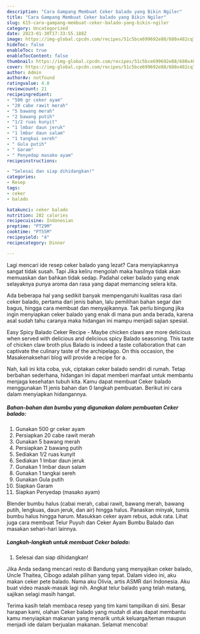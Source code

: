 ```yaml
---
description: "Cara Gampang Membuat Ceker balado yang Bikin Ngiler"
title: "Cara Gampang Membuat Ceker balado yang Bikin Ngiler"
slug: 615-cara-gampang-membuat-ceker-balado-yang-bikin-ngiler
category: Uncategorized
date: 2023-01-30T17:33:55.188Z
image: https://img-global.cpcdn.com/recipes/51c5bce699692e88/680x482cq70/ceker-balado-foto-resep-utama.jpg
hideToc: false
enableToc: true
enableTocContent: false
thumbnail: https://img-global.cpcdn.com/recipes/51c5bce699692e88/680x482cq70/ceker-balado-foto-resep-utama.jpg
cover: https://img-global.cpcdn.com/recipes/51c5bce699692e88/680x482cq70/ceker-balado-foto-resep-utama.jpg
author: Admin
authorAv: notfound
ratingvalue: 4.8
reviewcount: 21
recipeingredient:
- "500 gr ceker ayam"
- "20 cabe rawit merah"
- "5 bawang merah"
- "2 bawang putih"
- "1/2 ruas kunyit"
- "1 lmbar daun jeruk"
- "1 lmbar daun salam"
- "1 tangkai sereh"
- " Gula putih"
- " Garam"
- " Penyedap masako ayam"
recipeinstructions:

- "Selesai dan siap dihidangkan!"
categories:
- Resep
tags:
- ceker
- balado

katakunci: ceker balado 
nutrition: 282 calories
recipecuisine: Indonesian
preptime: "PT29M"
cooktime: "PT55M"
recipeyield: "4"
recipecategory: Dinner

---
```



Lagi mencari ide resep ceker balado yang lezat? Cara menyiapkannya sangat tidak susah. Tapi Jika keliru mengolah maka hasilnya tidak akan memuaskan dan bahkan tidak sedap. Padahal ceker balado yang enak selayaknya punya aroma dan rasa yang dapat memancing selera kita.


Ada beberapa hal yang sedikit banyak mempengaruhi kualitas rasa dari ceker balado, pertama dari jenis bahan, lalu pemilihan bahan segar dan bagus, hingga cara membuat dan menyajikannya. Tak perlu bingung jika ingin menyiapkan ceker balado yang enak di mana pun anda berada, karena asal sudah tahu caranya maka hidangan ini mampu menjadi sajian spesial.

Easy Spicy Balado Ceker Recipe - Maybe chicken claws are more delicious when served with delicious and delicious spicy Balado seasoning. This taste of chicken claw broth plus Balado is indeed a taste collaboration that can captivate the culinary taste of the archipelago. On this occasion, the Masakenaksehari blog will provide a recipe for a.


Nah, kali ini kita coba, yuk, ciptakan ceker balado sendiri di rumah. Tetap berbahan sederhana, hidangan ini dapat memberi manfaat untuk membantu menjaga kesehatan tubuh kita. Kamu dapat membuat Ceker balado menggunakan 11 jenis bahan dan 0 langkah pembuatan. Berikut ini cara dalam menyiapkan hidangannya.

<!--inarticleads1-->

##### Bahan-bahan dan bumbu yang digunakan dalam pembuatan Ceker balado:

1. Gunakan 500 gr ceker ayam
1. Persiapkan 20 cabe rawit merah
1. Gunakan 5 bawang merah
1. Persiapkan 2 bawang putih
1. Sediakan 1/2 ruas kunyit
1. Sediakan 1 lmbar daun jeruk
1. Gunakan 1 lmbar daun salam
1. Gunakan 1 tangkai sereh
1. Gunakan  Gula putih
1. Siapkan  Garam
1. Siapkan  Penyedap (masako ayam)


Blender bumbu halus (cabai merah, cabai rawit, bawang merah, bawang putih, lengkuas, daun jeruk, dan air) hingga halus. Panaskan minyak, tumis bumbu halus hingga harum. Masukkan ceker ayam rebus, aduk rata. Lihat juga cara membuat Telur Puyuh dan Ceker Ayam Bumbu Balado dan masakan sehari-hari lainnya. 

<!--inarticleads2-->

##### Langkah-langkah untuk membuat Ceker balado:


1. Selesai dan siap dihidangkan!

Jika Anda sedang mencari resto di Bandung yang menyajikan ceker balado, Uncle Thaitea, Cibogo adalah pilihan yang tepat. Dalam video ini, aku makan ceker pete balado. Nama aku Olivia, artis ASMR dari Indonesia. Aku buat video masak-masak lagi nih. Angkat telur balado yang telah matang, sajikan selagi masih hangat. 

Terima kasih telah membaca resep yang tim kami tampilkan di sini. Besar harapan kami, olahan Ceker balado yang mudah di atas dapat membantu kamu menyiapkan makanan yang menarik untuk keluarga/teman maupun menjadi ide dalam berjualan makanan. Selamat mencoba!
